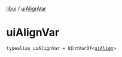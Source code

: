 [libui](index.md) / [uiAlignVar](./ui-align-var.md)

# uiAlignVar

`typealias uiAlignVar = UIntVarOf<`[`uiAlign`](ui-align.md)`>`